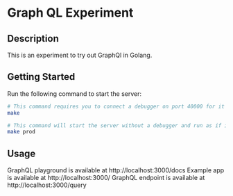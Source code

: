 # Graph QL Experiment

## Description

This is an experiment to try out GraphQl in Golang.

## Getting Started

Run the following command to start the server:

```bash
# This command requires you to connect a debugger on port 40000 for it to work
make

# This command will start the server without a debugger and run as if it is in production
make prod
```

## Usage

GraphQL playground is available at http://localhost:3000/docs
Example app is available at http://localhost:3000/
GraphQL endpoint is available at http://localhost:3000/query
